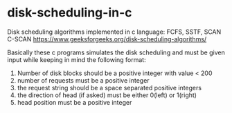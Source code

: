 # disk-scheduling-in-c
Disk scheduling algorithms implemented in c language: FCFS, SSTF, SCAN C-SCAN
https://www.geeksforgeeks.org/disk-scheduling-algorithms/

Basically these c programs simulates the disk scheduling and must be given input while keeping in mind the following format:
1. Number of disk blocks should be a positive integer with value < 200
2. number of requests must be a positive integer
3. the request string should be a space separated positive integers
4. the direction of head (if asked) must be either 0(left) or 1(right)
5. head position must be a positive integer
